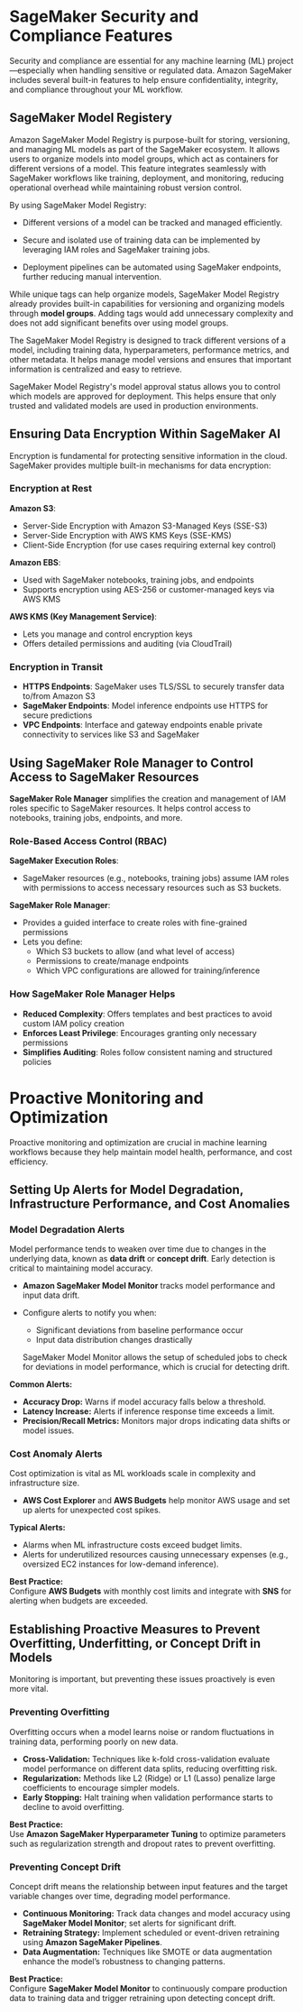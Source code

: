 # SageMaker Security and Compliance Features

Security and compliance are essential for any machine learning (ML) project—especially when handling sensitive or regulated data. Amazon SageMaker includes several built-in features to help ensure confidentiality, integrity, and compliance throughout your ML workflow.

## SageMaker Model Registery

Amazon SageMaker Model Registry is purpose-built for storing, versioning, and managing ML models as part of the SageMaker ecosystem. It allows users to organize models into model groups, which act as containers for different versions of a model. This feature integrates seamlessly with SageMaker workflows like training, deployment, and monitoring, reducing operational overhead while maintaining robust version control.

By using SageMaker Model Registry:

- Different versions of a model can be tracked and managed efficiently.

- Secure and isolated use of training data can be implemented by leveraging IAM roles and SageMaker training jobs.

- Deployment pipelines can be automated using SageMaker endpoints, further reducing manual intervention.

While unique tags can help organize models, SageMaker Model Registry already provides built-in capabilities for versioning and organizing models through **model groups**. Adding tags would add unnecessary complexity and does not add significant benefits over using model groups.

The SageMaker Model Registry is designed to track different versions of a model, including training data, hyperparameters, performance metrics, and other metadata. It helps manage model versions and ensures that important information is centralized and easy to retrieve.

SageMaker Model Registry's model approval status allows you to control which models are approved for deployment. This helps ensure that only trusted and validated models are used in production environments.

## Ensuring Data Encryption Within SageMaker AI

Encryption is fundamental for protecting sensitive information in the cloud. SageMaker provides multiple built-in mechanisms for data encryption:

### Encryption at Rest

**Amazon S3**:
- Server-Side Encryption with Amazon S3-Managed Keys (SSE-S3)
- Server-Side Encryption with AWS KMS Keys (SSE-KMS)
- Client-Side Encryption (for use cases requiring external key control)

**Amazon EBS**:
- Used with SageMaker notebooks, training jobs, and endpoints
- Supports encryption using AES-256 or customer-managed keys via AWS KMS

**AWS KMS (Key Management Service)**:
- Lets you manage and control encryption keys
- Offers detailed permissions and auditing (via CloudTrail)

### Encryption in Transit

- **HTTPS Endpoints**: SageMaker uses TLS/SSL to securely transfer data to/from Amazon S3
- **SageMaker Endpoints**: Model inference endpoints use HTTPS for secure predictions
- **VPC Endpoints**: Interface and gateway endpoints enable private connectivity to services like S3 and SageMaker

## Using SageMaker Role Manager to Control Access to SageMaker Resources

**SageMaker Role Manager** simplifies the creation and management of IAM roles specific to SageMaker resources. It helps control access to notebooks, training jobs, endpoints, and more.

### Role-Based Access Control (RBAC)

**SageMaker Execution Roles**:
- SageMaker resources (e.g., notebooks, training jobs) assume IAM roles with permissions to access necessary resources such as S3 buckets.

**SageMaker Role Manager**:
- Provides a guided interface to create roles with fine-grained permissions
- Lets you define:
  - Which S3 buckets to allow (and what level of access)
  - Permissions to create/manage endpoints
  - Which VPC configurations are allowed for training/inference

### How SageMaker Role Manager Helps

- **Reduced Complexity**: Offers templates and best practices to avoid custom IAM policy creation
- **Enforces Least Privilege**: Encourages granting only necessary permissions
- **Simplifies Auditing**: Roles follow consistent naming and structured policies

# Proactive Monitoring and Optimization

Proactive monitoring and optimization are crucial in machine learning workflows because they help maintain model health, performance, and cost efficiency.

## Setting Up Alerts for Model Degradation, Infrastructure Performance, and Cost Anomalies

### Model Degradation Alerts

Model performance tends to weaken over time due to changes in the underlying data, known as **data drift** or **concept drift**. Early detection is critical to maintaining model accuracy.

- **Amazon SageMaker Model Monitor** tracks model performance and input data drift.
- Configure alerts to notify you when:
  - Significant deviations from baseline performance occur
  - Input data distribution changes drastically

  SageMaker Model Monitor allows the setup of scheduled jobs to check for deviations in model performance, which is crucial for detecting drift.

**Common Alerts:**
- **Accuracy Drop:** Warns if model accuracy falls below a threshold.
- **Latency Increase:** Alerts if inference response time exceeds a limit.
- **Precision/Recall Metrics:** Monitors major drops indicating data shifts or model issues.

### Cost Anomaly Alerts

Cost optimization is vital as ML workloads scale in complexity and infrastructure size.

- **AWS Cost Explorer** and **AWS Budgets** help monitor AWS usage and set up alerts for unexpected cost spikes.
  
**Typical Alerts:**
- Alarms when ML infrastructure costs exceed budget limits.
- Alerts for underutilized resources causing unnecessary expenses (e.g., oversized EC2 instances for low-demand inference).

**Best Practice:**  
Configure **AWS Budgets** with monthly cost limits and integrate with **SNS** for alerting when budgets are exceeded.

## Establishing Proactive Measures to Prevent Overfitting, Underfitting, or Concept Drift in Models

Monitoring is important, but preventing these issues proactively is even more vital.

### Preventing Overfitting

Overfitting occurs when a model learns noise or random fluctuations in training data, performing poorly on new data.

- **Cross-Validation:** Techniques like k-fold cross-validation evaluate model performance on different data splits, reducing overfitting risk.
- **Regularization:** Methods like L2 (Ridge) or L1 (Lasso) penalize large coefficients to encourage simpler models.
- **Early Stopping:** Halt training when validation performance starts to decline to avoid overfitting.

**Best Practice:**  
Use **Amazon SageMaker Hyperparameter Tuning** to optimize parameters such as regularization strength and dropout rates to prevent overfitting.

### Preventing Concept Drift

Concept drift means the relationship between input features and the target variable changes over time, degrading model performance.

- **Continuous Monitoring:** Track data changes and model accuracy using **SageMaker Model Monitor**; set alerts for significant drift.
- **Retraining Strategy:** Implement scheduled or event-driven retraining using **Amazon SageMaker Pipelines**.
- **Data Augmentation:** Techniques like SMOTE or data augmentation enhance the model’s robustness to changing patterns.

**Best Practice:**  
Configure **SageMaker Model Monitor** to continuously compare production data to training data and trigger retraining upon detecting concept drift.
